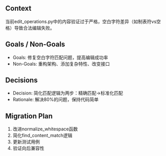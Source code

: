 ## Context
当前edit_operations.py中的内容验证过于严格，空白字符差异（如制表符vs空格）导致合法编辑失败。

## Goals / Non-Goals
- Goals: 修复空白字符匹配问题，提高编辑成功率
- Non-Goals: 重构架构、添加复杂特性、改变接口

## Decisions
- Decision: 简化匹配逻辑为两步：精确匹配→标准化匹配
- Rationale: 解决80%的问题，保持代码简单

## Migration Plan
1. 改进normalize_whitespace函数
2. 简化find_content_match逻辑
3. 更新测试用例
4. 验证向后兼容性